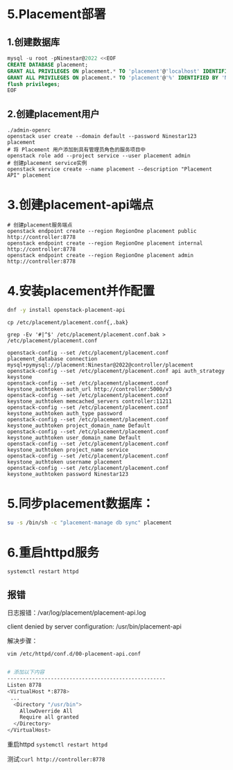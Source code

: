 # 5.Placement部署

## 1.创建数据库

```sql
mysql -u root -pNinestar@2022 <<EOF
CREATE DATABASE placement;
GRANT ALL PRIVILEGES ON placement.* TO 'placement'@'localhost' IDENTIFIED BY 'Ninestar@2022';
GRANT ALL PRIVILEGES ON placement.* TO 'placement'@'%' IDENTIFIED BY 'Ninestar@2022';
flush privileges;
EOF
```

## 2.创建placement用户

```.properties
./admin-openrc
openstack user create --domain default --password Ninestar123 placement
# 将 Placement 用户添加到具有管理员角色的服务项目中
openstack role add --project service --user placement admin
# 创建placement service实例
openstack service create --name placement --description "Placement API" placement

```

# 3.创建placement-api端点

```.properties
# 创建placement服务端点
openstack endpoint create --region RegionOne placement public   http://controller:8778
openstack endpoint create --region RegionOne placement internal http://controller:8778
openstack endpoint create --region RegionOne placement admin    http://controller:8778
```

# 4.安装placement并作配置

```bash
dnf -y install openstack-placement-api
```

`cp /etc/placement/placement.conf{,.bak}`

`grep -Ev '#|^$' /etc/placement/placement.conf.bak > /etc/placement/placement.conf`

```.properties
openstack-config --set /etc/placement/placement.conf placement_database connection mysql+pymysql://placement:Ninestar@2022@controller/placement
openstack-config --set /etc/placement/placement.conf api auth_strategy keystone
openstack-config --set /etc/placement/placement.conf keystone_authtoken auth_url http://controller:5000/v3
openstack-config --set /etc/placement/placement.conf keystone_authtoken memcached_servers controller:11211
openstack-config --set /etc/placement/placement.conf keystone_authtoken auth_type password
openstack-config --set /etc/placement/placement.conf keystone_authtoken project_domain_name Default
openstack-config --set /etc/placement/placement.conf keystone_authtoken user_domain_name Default
openstack-config --set /etc/placement/placement.conf keystone_authtoken project_name service
openstack-config --set /etc/placement/placement.conf keystone_authtoken username placement
openstack-config --set /etc/placement/placement.conf keystone_authtoken password Ninestar123

```

# 5.同步placement数据库：

```bash
su -s /bin/sh -c "placement-manage db sync" placement
```

# 6.重启httpd服务

```bash
systemctl restart httpd
```

## 报错

日志报错：/var/log/placement/placement-api.log

client denied by server configuration: /usr/bin/placement-api

解决步骤：

`vim /etc/httpd/conf.d/00-placement-api.conf`

```bash

# 添加以下内容
---------------------------------------------------
Listen 8778
<VirtualHost *:8778>
 ...
  <Directory "/usr/bin">
    AllowOverride All
    Require all granted
  </Directory>
</VirtualHost>

```

重启httpd `systemctl restart httpd`

测试:`curl http://controller:8778`
